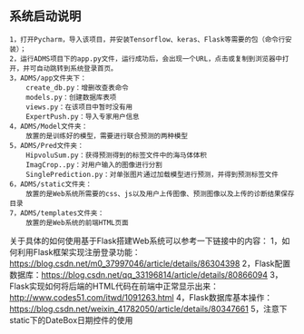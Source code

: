 ## 系统启动说明

	1，打开Pycharm，导入该项目，并安装Tensorflow、keras、Flask等需要的包（命令行安装）；
	2，运行ADMS项目下的app.py文件，运行成功后，会出现一个URL，点击或复制到浏览器中打开，并可自动跳转到系统登录首页。
	3，ADMS/app文件夹下：
		create_db.py：增删改查表命令
		models.py：创建数据库表项
		views.py：在该项目中暂时没有用
		ExpertPush.py：导入专家用户信息
	4，ADMS/Model文件夹：
		放置的是训练好的模型，需要进行联合预测的两种模型
	5，ADMS/Pred文件夹：
		HipvoluSum.py：获得预测得到的标签文件中的海马体体积
		ImagCrop..py：对用户输入的图像进行分割
		SinglePrediction.py：对单张图片通过加载模型进行预测，并得到预测标签文件
	6，ADMS/static文件夹：
		放置的是Web系统所需要的css、js以及用户上传图像、预测图像以及上传的诊断结果保存目录
	7，ADMS/templates文件夹：
		放置的是Web系统的前端HTML页面
		
关于具体的如何使用基于Flask搭建Web系统可以参考一下链接中的内容：
1，如何利用Flask框架实现注册登录功能：https://blog.csdn.net/m0_37997046/article/details/86304398
2，Flask配置数据库：https://blog.csdn.net/qq_33196814/article/details/80866094
3，Flask实现如何将后端的HTML代码在前端中正常显示出来：http://www.codes51.com/itwd/1091263.html
4，Flask数据库基本操作：https://blog.csdn.net/weixin_41782050/article/details/80347661
5，注意下static下的DateBox日期控件的使用
	
